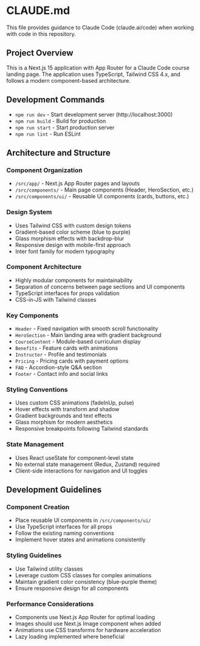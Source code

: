 # CLAUDE.md

This file provides guidance to Claude Code (claude.ai/code) when working with code in this repository.

## Project Overview

This is a Next.js 15 application with App Router for a Claude Code course landing page. The application uses TypeScript, Tailwind CSS 4.x, and follows a modern component-based architecture.

## Development Commands

- `npm run dev` - Start development server (http://localhost:3000)
- `npm run build` - Build for production
- `npm run start` - Start production server
- `npm run lint` - Run ESLint

## Architecture and Structure

### Component Organization
- `/src/app/` - Next.js App Router pages and layouts
- `/src/components/` - Main page components (Header, HeroSection, etc.)
- `/src/components/ui/` - Reusable UI components (cards, buttons, etc.)

### Design System
- Uses Tailwind CSS with custom design tokens
- Gradient-based color scheme (blue to purple)
- Glass morphism effects with backdrop-blur
- Responsive design with mobile-first approach
- Inter font family for modern typography

### Component Architecture
- Highly modular components for maintainability
- Separation of concerns between page sections and UI components
- TypeScript interfaces for props validation
- CSS-in-JS with Tailwind classes

### Key Components
- `Header` - Fixed navigation with smooth scroll functionality
- `HeroSection` - Main landing area with gradient background
- `CourseContent` - Module-based curriculum display
- `Benefits` - Feature cards with animations
- `Instructor` - Profile and testimonials
- `Pricing` - Pricing cards with payment options
- `FAQ` - Accordion-style Q&A section
- `Footer` - Contact info and social links

### Styling Conventions
- Uses custom CSS animations (fadeInUp, pulse)
- Hover effects with transform and shadow
- Gradient backgrounds and text effects
- Glass morphism for modern aesthetics
- Responsive breakpoints following Tailwind standards

### State Management
- Uses React useState for component-level state
- No external state management (Redux, Zustand) required
- Client-side interactions for navigation and UI toggles

## Development Guidelines

### Component Creation
- Place reusable UI components in `/src/components/ui/`
- Use TypeScript interfaces for all props
- Follow the existing naming conventions
- Implement hover states and animations consistently

### Styling Guidelines
- Use Tailwind utility classes
- Leverage custom CSS classes for complex animations
- Maintain gradient color consistency (blue-purple theme)
- Ensure responsive design for all components

### Performance Considerations
- Components use Next.js App Router for optimal loading
- Images should use Next.js Image component when added
- Animations use CSS transforms for hardware acceleration
- Lazy loading implemented where beneficial